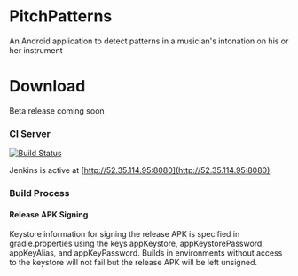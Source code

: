# PitchPatterns
An Android application to detect patterns in a musician's intonation on his or her instrument

# Download
Beta release coming soon


### CI Server
[![Build Status](http://52.35.114.95:8080/buildStatus/icon?job=PitchPatterns)](http://52.35.114.95:8080/job/PitchPatterns/)

Jenkins is active at [http://52.35.114.95:8080](http://52.35.114.95:8080).


### Build Process

#### Release APK Signing
Keystore information for signing the release APK is specified in gradle.properties using the keys
appKeystore, appKeystorePassword, appKeyAlias, and appKeyPassword. Builds in environments
without access to the keystore will not fail but the release APK will be left unsigned.

